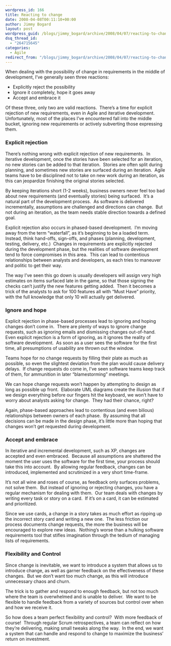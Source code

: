 ```yaml
---
wordpress_id: 166
title: Reacting to change
date: 2008-04-08T00:11:10+00:00
author: Jimmy Bogard
layout: post
wordpress_guid: /blogs/jimmy_bogard/archive/2008/04/07/reacting-to-change.aspx
dsq_thread_id:
  - "264715645"
categories:
  - Agile
redirect_from: "/blogs/jimmy_bogard/archive/2008/04/07/reacting-to-change.aspx/"
---
```

When dealing with the possibility of change in requirements in the middle of development, I&#8217;ve generally seen three reactions:

  * Explicitly reject the possibility
  * Ignore it completely, hope it goes away
  * Accept and embrace it

Of these three, only two are valid reactions.&nbsp; There&#8217;s a time for explicit rejection of new requirements, even in Agile and iterative development.&nbsp; Unfortunately, most of the places I&#8217;ve encountered fall into the middle bucket, ignoring new requirements or actively subverting those expressing them.

### Explicit rejection

There&#8217;s nothing wrong with explicit rejection of new requirements.&nbsp; In iterative development, once the stories have been selected for an iteration, no new stories can be added to that iteration.&nbsp; Stories are often split during planning, and sometimes new stories are surfaced during an iteration.&nbsp; Agile teams have to be disciplined not to take on new work during an iteration, as this can jeopardize finishing the original stories selected.

By keeping iterations short (1-2 weeks), business owners never feel too bad about new requirements (and eventually stories) being surfaced.&nbsp; It&#8217;s a natural part of the development process.&nbsp; As software is delivered incrementally, assumptions are challenged and directions can change.&nbsp; But not during an iteration, as the team needs stable direction towards a defined goal.

Explicit rejection also occurs in phased-based development.&nbsp; I&#8217;m moving away from the term &#8220;waterfall&#8221;, as it&#8217;s beginning to be a loaded term.&nbsp; Instead, think hand-offs, sign-offs, and phases (planning, development, testing, delivery, etc.)&nbsp; Changes in requirements are explicitly rejected during the development phase, but the realities of software development tend to force compromises in this area.&nbsp; This can lead to contentious relationships between analysts and developers, as each tries to maneuver and politic to get their way.

The way I&#8217;ve seen this go down is usually developers will assign very high estimates on items surfaced late in the game, so that those signing the checks can&#8217;t justify the new features getting added.&nbsp; Then it becomes a trick of the analysts to ask for 100 features all with &#8220;Must Have&#8221; priority, with the full knowledge that only 10 will actually get delivered.

### Ignore and hope

Explicit rejection in phase-based processes lead to ignoring and hoping changes don&#8217;t come in.&nbsp; There are plenty of ways to ignore change requests, such as ignoring emails and dismissing changes out-of-hand.&nbsp; Even explicit rejection is a form of ignoring, as it ignores the reality of software development.&nbsp; As soon as a user sees the software for the first time, all presumptions of usability are thrown out the window.

Teams hope for no change requests by filling their plate as much as possible, so even the slightest deviation from the plan would cause delivery delays.&nbsp; If change requests do come in, I&#8217;ve seen software teams keep track of them, for ammunition in later &#8220;blamestorming&#8221; meetings.

We can hope change requests won&#8217;t happen by attempting to design as long as possible up front.&nbsp; Elaborate UML diagrams create the illusion that if we design everything before our fingers hit the keyboard, we won&#8217;t have to worry about analysts asking for change.&nbsp; They had their chance, right?

Again, phase-based approaches lead to contentious (and even bilious) relationships between owners of each phase.&nbsp; By assuming that all decisions can be made in the design phase, it&#8217;s little more than hoping that changes won&#8217;t get requested during development.

### Accept and embrace

In iterative and incremental development, such as XP, changes are accepted and even embraced.&nbsp; Because all assumptions are shattered the moment the user uses the software for the first time, your process should take this into account.&nbsp; By allowing regular feedback, changes can be introduced, implemented and scrutinized in a very short time-frame.

It&#8217;s not all wine and roses of course, as feedback only surfaces problems, not solve them.&nbsp; But instead of ignoring or rejecting changes, you have a regular mechanism for dealing with them.&nbsp; Our team deals with changes by writing every task or story on a card.&nbsp; If it&#8217;s on a card, it can be estimated and prioritized.

Since we use cards, a change in a story takes as much effort as ripping up the incorrect story card and writing a new one.&nbsp; The less friction our process documents change requests, the more the business will be encouraged to explore new ideas.&nbsp; Nothing&#8217;s worse than a hulking software requirements tool that stifles imagination through the tedium of managing lists of requirements.

### Flexibility and Control

Since change is inevitable, we want to introduce a system that allows us to introduce change, as well as garner feedback on the effectiveness of these changes.&nbsp; But we don&#8217;t want too much change, as this will introduce unnecessary chaos and churn.

The trick is to gather and respond to enough feedback, but not too much where the team is overwhelmed and is unable to deliver.&nbsp; We want to be flexible to handle feedback from a variety of sources but control over when and how we receive it.

So how does a team perfect flexibility and control?&nbsp; With more feedback of course!&nbsp; Through regular Scrum retrospectives, a team can reflect on how they&#8217;re delivering, making small tweaks along the way.&nbsp; In the end, we want a system that can handle and respond to change to maximize the business&#8217; return on investment.
